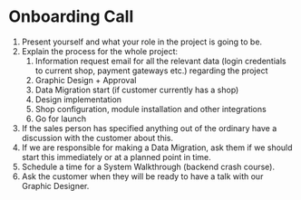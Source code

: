 # Onboarding Call



1. Present yourself and what your role in the project is going to be.
2. Explain the process for the whole project:
   1. Information request email for all the relevant data \(login credentials to current shop, payment gateways etc.\) regarding the project
   2. Graphic Design + Approval
   3. Data Migration start \(if customer currently has a shop\)
   4. Design implementation
   5. Shop configuration, module installation and other integrations
   6. Go for launch
3. If the sales person has specified anything out of the ordinary have a discussion with the customer about this.
4. If we are responsible for making a Data Migration, ask them if we should start this immediately or at a planned point in time.
5. Schedule a time for a System Walkthrough \(backend crash course\).
6. Ask the customer when they will be ready to have a talk with our Graphic Designer.

